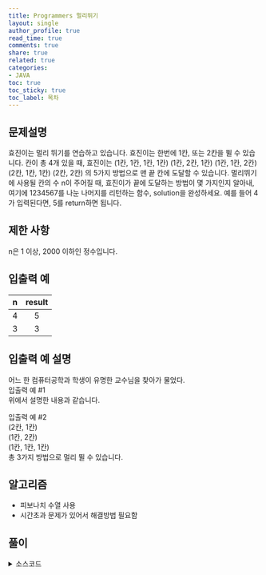 ```yaml
---
title: Programmers 멀리뛰기
layout: single
author_profile: true
read_time: true
comments: true
share: true
related: true
categories:
- JAVA
toc: true
toc_sticky: true
toc_label: 목차
---
```


## 문제설명
효진이는 멀리 뛰기를 연습하고 있습니다. 효진이는 한번에 1칸, 또는 2칸을 뛸 수 있습니다. 칸이 총 4개 있을 때, 효진이는
(1칸, 1칸, 1칸, 1칸)
(1칸, 2칸, 1칸)
(1칸, 1칸, 2칸)
(2칸, 1칸, 1칸)
(2칸, 2칸)
의 5가지 방법으로 맨 끝 칸에 도달할 수 있습니다. 멀리뛰기에 사용될 칸의 수 n이 주어질 때, 효진이가 끝에 도달하는 방법이 몇 가지인지 알아내, 여기에 1234567를 나눈 나머지를 리턴하는 함수, solution을 완성하세요. 예를 들어 4가 입력된다면, 5를 return하면 됩니다.

## 제한 사항
n은 1 이상, 2000 이하인 정수입니다.


## 입출력 예
|n|result|
|:-------------------------:|:-------------------------------:|
|4|5|
|3|3|

## 입출력 예 설명
어느 한 컴퓨터공학과 학생이 유명한 교수님을 찾아가 물었다. <br>
입출력 예 #1<br>
위에서 설명한 내용과 같습니다.<br>

입출력 예 #2<br>
(2칸, 1칸)<br>
(1칸, 2칸)<br>
(1칸, 1칸, 1칸)<br>
총 3가지 방법으로 멀리 뛸 수 있습니다.<br>


## 알고리즘
- 피보나치 수열 사용
- 시간초과 문제가 있어서 해결방법 필요함

## 풀이

<details>
<summary>소스코드</summary>
<div markdown="1">

```java
import java.util.*;

class Solution {
    
    public int muli(int n) {
        if (n == 1) {
            return 1;
        }else if (n == 2){
            return 2;
        }
        return muli(n-1) + muli(n-2);
    }
    
    public long solution(int n) {
        
        return muli(n)%1234567;
    }
}
```
</div>
</details>

